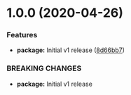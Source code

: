 # 1.0.0 (2020-04-26)


### Features

* **package:** Initial v1 release ([8d66bb7](https://github.com/TreTuna/eslint-config/commit/8d66bb782585660e584e4fce63aa57ed7274b3ab))


### BREAKING CHANGES

* **package:** Initial v1 release
